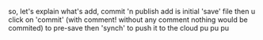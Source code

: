 so, let's explain what's add, commit 'n publish
add is initial 'save' file
then u click on 'commit' (with comment! without any comment nothing would be commited) to pre-save
then 'synch' to push it to the cloud
pu pu pu